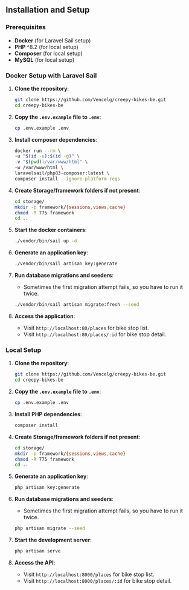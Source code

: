 ## Installation and Setup

### Prerequisites

- **Docker** (for Laravel Sail setup)
- **PHP** ^8.2 (for local setup)
- **Composer** (for local setup)
- **MySQL** (for local setup)

### Docker Setup with Laravel Sail

1. **Clone the repository**:
    ```bash
    git clone https://github.com/Vencelg/creepy-bikes-be.git
    cd creepy-bikes-be
    ```

2. **Copy the `.env.example` file to `.env`**:
    ```bash
    cp .env.example .env
    ```
3. **Install composer dependencies**:
    ```bash
    docker run --rm \
    -u "$(id -u):$(id -g)" \
    -v "$(pwd):/var/www/html" \
    -w /var/www/html \
    laravelsail/php83-composer:latest \
    composer install --ignore-platform-reqs
    ````

4. **Create Storage/framework folders if not present**:
    ```bash
    cd storage/
    mkdir -p framework/{sessions,views,cache}
    chmod -R 775 framework
    cd ..
    ````

5. **Start the docker containers**:
    ```bash
    ./vendor/bin/sail up -d
    ```

6. **Generate an application key**:
    ```bash
    ./vendor/bin/sail artisan key:generate
    ```

7. **Run database migrations and seeders**:
    - Sometimes the first migration attempt fails, so you have to run it twice.
    ```bash
    ./vendor/bin/sail artisan migrate:fresh --seed
    ```

10. **Access the application**:
    - Visit `http://localhost:80/places` for bike stop list.
    - Visit `http://localhost:80/places/:id` for bike stop detail.

### Local Setup

1. **Clone the repository**:
    ```bash
    git clone https://github.com/Vencelg/creepy-bikes-be.git
    cd creepy-bikes-be
    ```

2. **Copy the `.env.example` file to `.env`**:
    ```bash
    cp .env.example .env
    ```

3. **Install PHP dependencies**:
    ```bash
    composer install
    ```

4. **Create Storage/framework folders if not present**:
    ```bash
    cd storage/
    mkdir -p framework/{sessions,views,cache}
    chmod -R 775 framework
    cd ..
    ````

5. **Generate an application key**:
    ```bash
    php artisan key:generate
    ```

6. **Run database migrations and seeders**:
    - Sometimes the first migration attempt fails, so you have to run it twice.
    ```bash
    php artisan migrate --seed
    ```

7. **Start the development server**:
    ```bash
    php artisan serve
    ```

8. **Access the API**:
   - Visit `http://localhost:8000/places` for bike stop list.
   - Visit `http://localhost:8000/places/:id` for bike stop detail.
